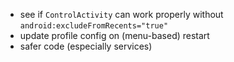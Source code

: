 * see if `ControlActivity` can work properly without `android:excludeFromRecents="true"`
* update profile config on (menu-based) restart
* safer code (especially services)
